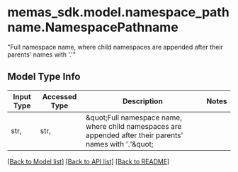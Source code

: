 # memas_sdk.model.namespace_pathname.NamespacePathname

\"Full namespace name, where child namespaces are appended after their parents' names with '.'\"

## Model Type Info
Input Type | Accessed Type | Description | Notes
------------ | ------------- | ------------- | -------------
str,  | str,  | \&quot;Full namespace name, where child namespaces are appended after their parents&#x27; names with &#x27;.&#x27;\&quot; | 

[[Back to Model list]](../../README.md#documentation-for-models) [[Back to API list]](../../README.md#documentation-for-api-endpoints) [[Back to README]](../../README.md)

